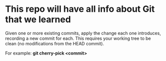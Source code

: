 # This repo will have all info about Git that we learned


Given one or more existing commits, apply the change each one introduces, recording a new commit for each. This requires your working tree to be clean (no modifications from the HEAD commit).

For example: **git cherry-pick \<commit\>**
